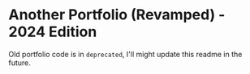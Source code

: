 # Another Portfolio (Revamped) - 2024 Edition

Old portfolio code is in `deprecated`, I'll might update this readme in the future.
